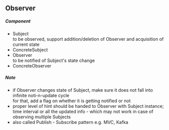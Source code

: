 ## Observer  
##### Component  
- Subject  
to be observed, support addition/deletion of Observer and acquisition of current state  
- ConcreteSubject  
- Observer  
to be notified of Subject's state change  
- ConcreteObserver  
##### Note  
- if Observer changes state of Subject, make sure it does not fall into infinite noti-n-update cycle  
for that, add a flag on whether it is getting notified or not  
- proper level of hint should be handed to Observer with Subject instance; time interval or all the updated info - which may not work in case of observing multiple Subjects  
- also called Publish - Subscribe pattern  e.g. MVC, Kafka  

